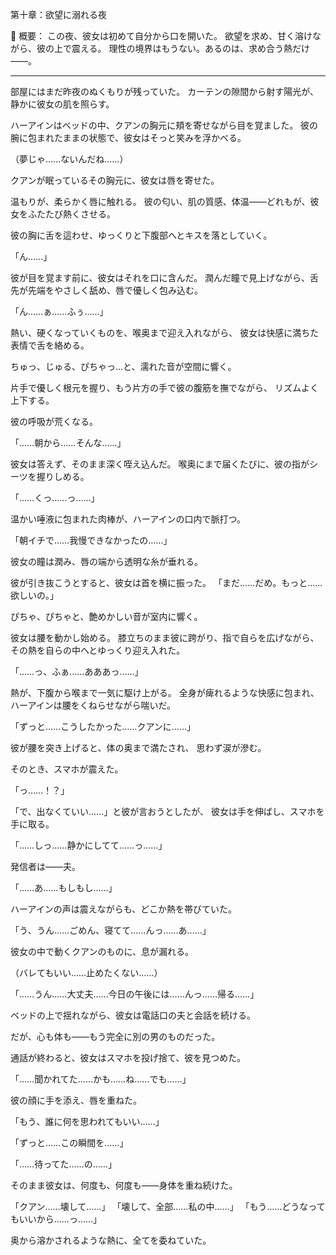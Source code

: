 第十章：欲望に溺れる夜

📖 概要：
この夜、彼女は初めて自分から口を開いた。
欲望を求め、甘く溶けながら、彼の上で震える。
理性の境界はもうない。あるのは、求め合う熱だけ——。

---

部屋にはまだ昨夜のぬくもりが残っていた。
カーテンの隙間から射す陽光が、静かに彼女の肌を照らす。

ハーアインはベッドの中、クアンの胸元に頬を寄せながら目を覚ました。
彼の腕に包まれたままの状態で、彼女はそっと笑みを浮かべる。

（夢じゃ……ないんだね……）

クアンが眠っているその胸元に、彼女は唇を寄せた。

温もりが、柔らかく唇に触れる。
彼の匂い、肌の質感、体温——どれもが、彼女をふたたび熱くさせる。

彼の胸に舌を這わせ、ゆっくりと下腹部へとキスを落としていく。

「ん……」

彼が目を覚ます前に、彼女はそれを口に含んだ。
潤んだ瞳で見上げながら、舌先が先端をやさしく舐め、唇で優しく包み込む。

「ん……ぁ……ふぅ……」

熱い、硬くなっていくものを、喉奥まで迎え入れながら、
彼女は快感に満ちた表情で舌を絡める。

ちゅっ、じゅる、ぴちゃっ…と、濡れた音が空間に響く。

片手で優しく根元を握り、もう片方の手で彼の腹筋を撫でながら、
リズムよく上下する。

彼の呼吸が荒くなる。

「……朝から……そんな……」

彼女は答えず、そのまま深く咥え込んだ。
喉奥にまで届くたびに、彼の指がシーツを握りしめる。

「……くっ……っ……」

温かい唾液に包まれた肉棒が、ハーアインの口内で脈打つ。

「朝イチで……我慢できなかったの……」

彼女の瞳は潤み、唇の端から透明な糸が垂れる。

彼が引き抜こうとすると、彼女は首を横に振った。
「まだ……だめ。もっと……欲しいの。」

ぴちゃ、ぴちゃと、艶めかしい音が室内に響く。

彼女は腰を動かし始める。
膝立ちのまま彼に跨がり、指で自らを広げながら、
その熱を自らの中へとゆっくり迎え入れた。

「……っ、ふぁ……あああっ……」

熱が、下腹から喉まで一気に駆け上がる。
全身が痺れるような快感に包まれ、
ハーアインは腰をくねらせながら喘いだ。

「ずっと……こうしたかった……クアンに……」

彼が腰を突き上げると、体の奥まで満たされ、
思わず涙が滲む。

そのとき、スマホが震えた。

「っ……！？」

「で、出なくていい……」と彼が言おうとしたが、
彼女は手を伸ばし、スマホを手に取る。

「……しっ……静かにしてて……っ……」

発信者は——夫。

「……あ……もしもし……」

ハーアインの声は震えながらも、どこか熱を帯びていた。

「う、うん……ごめん、寝てて……んっ……あ……」

彼女の中で動くクアンのものに、息が漏れる。

（バレてもいい……止めたくない……）

「……うん……大丈夫……今日の午後には……んっ……帰る……」

ベッドの上で揺れながら、彼女は電話口の夫と会話を続ける。

だが、心も体も——もう完全に別の男のものだった。

通話が終わると、彼女はスマホを投げ捨て、彼を見つめた。

「……聞かれてた……かも……ね……でも……」

彼の顔に手を添え、唇を重ねた。

「もう、誰に何を思われてもいい……」

「ずっと……この瞬間を……」

「……待ってた……の……」

そのまま彼女は、何度も、何度も——身体を重ね続けた。

「クアン……壊して……」
「壊して、全部……私の中……」
「もう……どうなってもいいから……っ……」

奥から溶かされるような熱に、全てを委ねていた。
